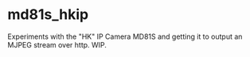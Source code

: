 # md81s_hkip
Experiments with the "HK" IP Camera MD81S and getting it to output an MJPEG stream over http. WIP.
